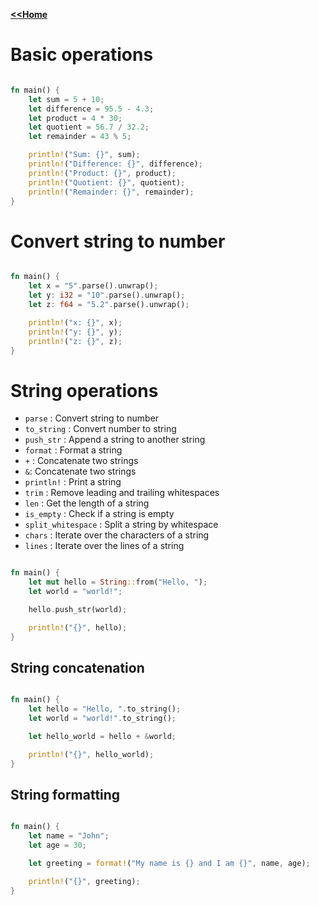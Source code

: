<b> [<<Home](../Readme.md) </b>


# Basic operations

```rust

fn main() {
    let sum = 5 + 10;
    let difference = 95.5 - 4.3;
    let product = 4 * 30;
    let quotient = 56.7 / 32.2;
    let remainder = 43 % 5;

    println!("Sum: {}", sum);
    println!("Difference: {}", difference);
    println!("Product: {}", product);
    println!("Quotient: {}", quotient);
    println!("Remainder: {}", remainder);
}

```

# Convert string to number

```rust

fn main() {
    let x = "5".parse().unwrap();
    let y: i32 = "10".parse().unwrap();
    let z: f64 = "5.2".parse().unwrap();

    println!("x: {}", x);
    println!("y: {}", y);
    println!("z: {}", z);
}

```

# String operations

- `parse` : Convert string to number
- `to_string` : Convert number to string
- `push_str` : Append a string to another string
- `format` : Format a string
- `+` : Concatenate two strings
- `&`: Concatenate two strings
- `println!` : Print a string
- `trim` : Remove leading and trailing whitespaces
- `len` : Get the length of a string
- `is_empty` : Check if a string is empty
- `split_whitespace` : Split a string by whitespace
- `chars` : Iterate over the characters of a string
- `lines` : Iterate over the lines of a string


```rust

fn main() {
    let mut hello = String::from("Hello, ");
    let world = "world!";

    hello.push_str(world);

    println!("{}", hello);
}

```

## String concatenation

```rust

fn main() {
    let hello = "Hello, ".to_string();
    let world = "world!".to_string();

    let hello_world = hello + &world;

    println!("{}", hello_world);
}

``` 

## String formatting

```rust

fn main() {
    let name = "John";
    let age = 30;

    let greeting = format!("My name is {} and I am {}", name, age);

    println!("{}", greeting);
}

```